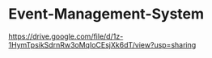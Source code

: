 # Event-Management-System
https://drive.google.com/file/d/1z-1HymTpsikSdrnRw3oMqIoCEsjXk6dT/view?usp=sharing
